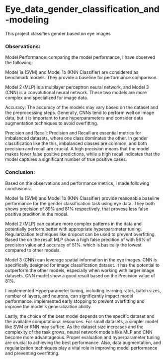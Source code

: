 # Eye_data_gender_classification_and-modeling
This project classifies gender based on eye images


### Observations:

Model Performance: comparing the model performance, I have observed the following:

Model 1a (SVM) and Model 1b (KNN Classifier) are considered as benchmark models. They provide a baseline for performance comparison.

Model 2 (MLP) is a multilayer perceptron neural network, and Model 3 (CNN) is a convolutional neural network. These two models are more complex and specialized for image data.

Accuracy: The accuracy of the models may vary based on the dataset and the preprocessing steps. Generally, CNNs tend to perform well on image data, but it is important to tune hyperparameters and consider data augmentation techniques to avoid overfitting.

Precision and Recall: Precision and Recall are essential metrics for imbalanced datasets, where one class dominates the other. In gender classification like the this, imbalanced classes are common, and both precision and recall are crucial. A high precision means that the model makes fewer false positive predictions, while a high recall indicates that the model captures a significant number of true positive cases.

### Conclusion:

Based on the observations and performance metrics, i made following conclusions:

Model 1a (SVM) and Model 1b (KNN Classifier) provide reasonable baseline performance for the gender classification task using eye data. They both shows precision of 89% and 81% respectively, that provesa less false positive predition in the model.

Model 2 (MLP) can capture more complex patterns in the data and potentially perform better with appropriate hyperparameter tuning. Regularization techniques like dropout can be used to prevent overfitting. Based the on the result MLP show a high false predition of with 56% of precision value and accuracy of 51%. which is basically the lowest compared to other models.

Model 3 (CNN) can leverage spatial information in the eye images. CNN is specifically designed for image classification dataset. It has the potential to outperform the other models, especially when working with larger image datasets. CNN model show a good result based on the Precision value of 81%.

I implemented Hyperparameter tuning, including learning rates, batch sizes, number of layers, and neurons, can significantly impact model performance. implemented early stopping to prevent overfitting and improve the model's generalization ability.

Lastly, the choice of the best model depends on the specific dataset and the available computational resources. For small datasets, a simpler model like SVM or KNN may suffice. As the dataset size increases and the complexity of the task grows, neural network models like MLP and CNN become more advantageous. Proper evaluation and hyperparameter tuning are crucial to achieving the best performance. Also, data augmentation, and regularization techniques play a vital role in improving model performance and preventing overfitting.
